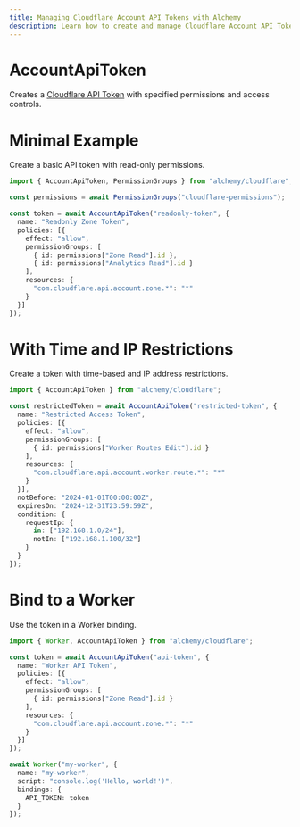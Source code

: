 ```yaml
---
title: Managing Cloudflare Account API Tokens with Alchemy
description: Learn how to create and manage Cloudflare Account API Tokens using Alchemy for secure access to the Cloudflare API.
---
```


# AccountApiToken

Creates a [Cloudflare API Token](https://developers.cloudflare.com/api/tokens/) with specified permissions and access controls.

# Minimal Example

Create a basic API token with read-only permissions.

```ts
import { AccountApiToken, PermissionGroups } from "alchemy/cloudflare";

const permissions = await PermissionGroups("cloudflare-permissions");

const token = await AccountApiToken("readonly-token", {
  name: "Readonly Zone Token",
  policies: [{
    effect: "allow",
    permissionGroups: [
      { id: permissions["Zone Read"].id },
      { id: permissions["Analytics Read"].id }
    ],
    resources: {
      "com.cloudflare.api.account.zone.*": "*"
    }
  }]
});
```

# With Time and IP Restrictions

Create a token with time-based and IP address restrictions.

```ts
import { AccountApiToken } from "alchemy/cloudflare";

const restrictedToken = await AccountApiToken("restricted-token", {
  name: "Restricted Access Token", 
  policies: [{
    effect: "allow",
    permissionGroups: [
      { id: permissions["Worker Routes Edit"].id }
    ],
    resources: {
      "com.cloudflare.api.account.worker.route.*": "*"
    }
  }],
  notBefore: "2024-01-01T00:00:00Z",
  expiresOn: "2024-12-31T23:59:59Z",
  condition: {
    requestIp: {
      in: ["192.168.1.0/24"],
      notIn: ["192.168.1.100/32"]
    }
  }
});
```

# Bind to a Worker

Use the token in a Worker binding.

```ts
import { Worker, AccountApiToken } from "alchemy/cloudflare";

const token = await AccountApiToken("api-token", {
  name: "Worker API Token",
  policies: [{
    effect: "allow", 
    permissionGroups: [
      { id: permissions["Zone Read"].id }
    ],
    resources: {
      "com.cloudflare.api.account.zone.*": "*" 
    }
  }]
});

await Worker("my-worker", {
  name: "my-worker",
  script: "console.log('Hello, world!')",
  bindings: {
    API_TOKEN: token
  }
});
```
